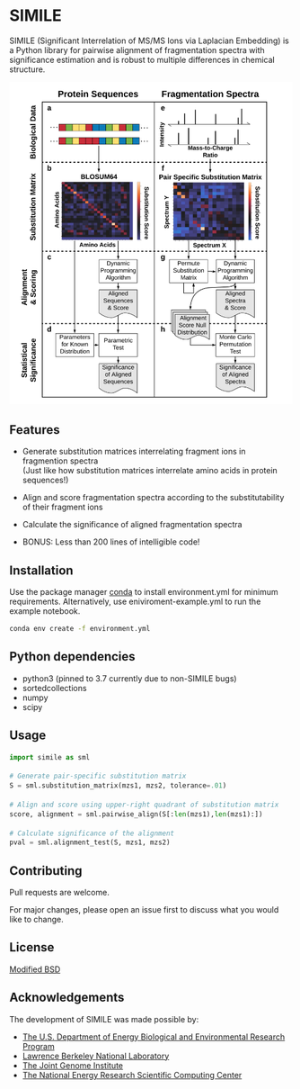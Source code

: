 # SIMILE

SIMILE (Significant Interrelation of MS/MS Ions via Laplacian Embedding) is a Python library for pairwise alignment of fragmentation spectra with significance estimation and is robust to multiple differences in chemical structure.

![SIMILE Flow](SimileFig1Vert.png "SIMILE")

## Features
- Generate substitution matrices interrelating fragment ions in fragmention spectra  
(Just like how substitution matrices interrelate amino acids in protein sequences!)

- Align and score fragmentation spectra according to the substitutability of their fragment ions

- Calculate the significance of aligned fragmentation spectra

- BONUS: Less than 200 lines of intelligible code!

## Installation

Use the package manager [conda](https://docs.conda.io/projects/conda/en/latest/user-guide/index.html) to install environment.yml for minimum requirements. Alternatively, use eniviroment-example.yml to run the example notebook.

```bash
conda env create -f environment.yml
```

## Python dependencies
- python3 (pinned to 3.7 currently due to non-SIMILE bugs)
- sortedcollections
- numpy
- scipy

## Usage

```python
import simile as sml

# Generate pair-specific substitution matrix
S = sml.substitution_matrix(mzs1, mzs2, tolerance=.01)

# Align and score using upper-right quadrant of substitution matrix
score, alignment = sml.pairwise_align(S[:len(mzs1),len(mzs1):])

# Calculate significance of the alignment
pval = sml.alignment_test(S, mzs1, mzs2)

```

## Contributing
Pull requests are welcome.

For major changes, please open an issue first to discuss what you would like to change.

## License
[Modified BSD](https://github.com/biorack/simile/blob/main/license.txt)

## Acknowledgements
The development of SIMILE was made possible by:
* [The U.S. Department of Energy Biological and Environmental Research Program](https://science.energy.gov/ber/)
* [Lawrence Berkeley National Laboratory](http://www.lbl.gov/)
* [The Joint Genome Institute](https://jgi.doe.gov/)
* [The National Energy Research Scientific Computing Center](http://www.nersc.gov/)
